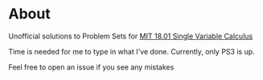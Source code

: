 # About

Unofficial solutions to Problem Sets for [MIT 18.01 Single Variable Calculus](https://ocw.mit.edu/courses/mathematics/18-01-single-variable-calculus-fall-2006/)

Time is needed for me to type in what I've done. Currently, only PS3 is up.

Feel free to open an issue if you see any mistakes

